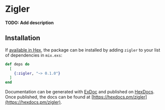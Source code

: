# Zigler

**TODO: Add description**

## Installation

If [available in Hex](https://hex.pm/docs/publish), the package can be installed
by adding `zigler` to your list of dependencies in `mix.exs`:

```elixir
def deps do
  [
    {:zigler, "~> 0.1.0"}
  ]
end
```

Documentation can be generated with [ExDoc](https://github.com/elixir-lang/ex_doc)
and published on [HexDocs](https://hexdocs.pm). Once published, the docs can
be found at [https://hexdocs.pm/zigler](https://hexdocs.pm/zigler).


